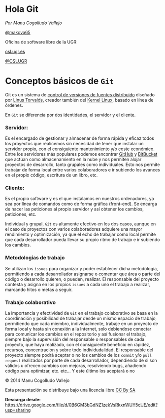 # Hola Git


*Por Manu Cogolludo Vallejo*

[@makova65](https://twitter.com/Makova65)

Oficina de software libre de la UGR

[osl.ugr.es](http://osl.ugr.es/)

[@OSLUGR](https://twitter.com/oslugr)



# Conceptos básicos de `Git`


Git es un sistema de [control de versiones de fuentes distribuido](http://es.wikipedia.org/wiki/Control_de_versiones) diseñado por [Linus Torvalds](http://es.wikipedia.org/wiki/Linus_Torvalds), creador también del [Kernel Linux](http://es.wikipedia.org/wiki/N%C3%BAcleo_Linux), basado en línea de órdenes.

En `Git` se diferencia por dos identidades, el servidor y el cliente.

### Servidor:

Es el encargado de gestionar y almacenar de forma rápida y eficaz todos los proyectos que realicemos sin necesidad de tener que instalar un servidor propio, con el consiguiente mantenimiento y/o coste económico.
Entre los servidores más populares podemos encontrar [GitHub](https://github.com/) y [BitBucket](https://bitbucket.org/) que actúan como almacenamiento en la nube y nos permiten alojar proyectos de desarrollo, tanto grupales como individuales. Esto nos permite trabajar de forma local entre varios colaboradores e ir subiendo los avances en el propio código, escritura de un libro, etc. 

### Cliente:

Es el propio software y es el que instalamos en nuestros ordenadores, ya sea por línea de comandos como de forma gráfica (front-end).
Se encarga de hacer las peticiones al propio servidor y así obtener los cambios, peticiones, etc.

Individual y grupal, `Git` es altamente efectivo en los dos casos, aunque en el caso de proyectos con varios colaboradores adquiere una mayor rendimiento y optimización, ya que el echo de trabajar como local permite que cada desarrollador pueda llevar su propio ritmo de trabajo e ir subiendo los cambios.


### Metodologías de trabajo

Se utilizan los `issues` para organizar y poder establecer dicha metodología, permitiendo a cada desarrollador asignarse o comentar que área o parte del código o desarrollo quieren, o pueden, realizar.
El responsable del proyecto contesta y asigna en los propios `issues` a cada uno el trabajo a realizar, marcando hitos o metas a seguir.



### Trabajo colaborativo

La importancia y efectividad de `Git` en el trabajo colaborativo se basa en la coordinación y posibilidad de trabajar desde un mismo espacio de trabajo, permitiendo que cada miembro, individualmente, trabaje en un proyecto de forma local y hasta sin conexión a la Internet, solo debiendose conectar para comunicar los cambios en el repositorio y así fusionar el trabajo, siempre bajo la supervisión del responsable o responsables de cada proyecto, que haya realizado, con el consiguiente beneficio en rápidez, recursos, concentración y sobre todo individudalidad. El responsable del proyecto siempre podrá aceptar o no los cambios de los `commit` y/o `pull request` realizados por parte de cada desarrollador, dependiendo de si son válidos u ofrecen cambios con mejoras, resolviendo bugs, añadiendo código para optimizar, etc. etc... Y este último los aceptará o no






© 2014 Manu Cogolludo Vallejo

Esta presentación se distribuye bajo una licencia libre [CC By SA](http://creativecommons.org/licenses/by-sa/3.0/es/)

**Descarga desde:** https://drive.google.com/file/d/0B6GM3bGdNZ1zekVsRkxnWUY5cUE/edit?usp=sharing
